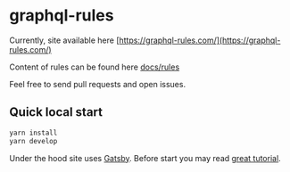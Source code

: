# graphql-rules

Currently, site available here [https://graphql-rules.com/](https://graphql-rules.com/)

Content of rules can be found here [docs/rules](https://github.com/graphql-rules/graphql-rules/tree/master/docs/rules)

Feel free to send pull requests and open issues.

## Quick local start

```bash
yarn install
yarn develop
```

Under the hood site uses [Gatsby](https://www.gatsbyjs.org/). Before start you may read [great tutorial](https://www.gatsbyjs.org/tutorial/part-one/#familiarizing-with-gatsby-pages).

